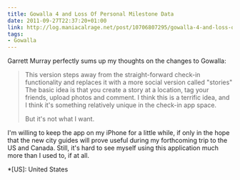 ```yaml
---
title: Gowalla 4 and Loss Of Personal Milestone Data
date: 2011-09-27T22:37:20+01:00
link: http://log.maniacalrage.net/post/10706807295/gowalla-4-and-loss-of-personal-milestone-data
tags:
- Gowalla
---
```

Garrett Murray perfectly sums up my thoughts on the changes to Gowalla:

> This version steps away from the straight-forward check-in functionality and replaces it with a more social version called "stories" The basic idea is that you create a story at a location, tag your friends, upload photos and comment. I think this is a terrific idea, and I think it's something relatively unique in the check-in app space.
>
> But it's not what I want.

I'm willing to keep the app on my iPhone for a little while, if only in the hope that the new city guides will prove useful during my forthcoming trip to the US and Canada. Still, it's hard to see myself using this application much more than I used to, if at all.

*[US]: United States
